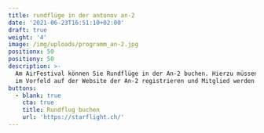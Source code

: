 ```yaml
---
title: rundflüge in der antonov an-2
date: '2021-06-23T16:51:10+02:00'
draft: true
weight: '4'
image: /img/uploads/programm_an-2.jpg
positionx: 50
positiony: 50
description: >-
  Am AirFestival können Sie Rundflüge in der An-2 buchen. Hierzu müssen Sie sich
  im Vorfeld auf der Website der An-2 registrieren und Mitglied werden.
buttons:
  - blank: true
    cta: true
    title: Rundflug buchen
    url: 'https://starflight.ch/'
---
```


